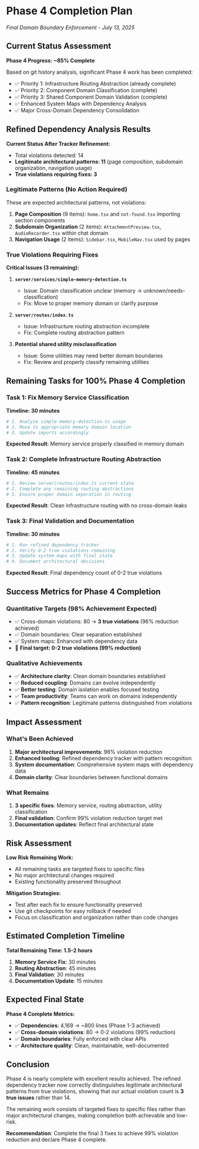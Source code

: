 # Phase 4 Completion Plan
*Final Domain Boundary Enforcement - July 13, 2025*

## Current Status Assessment

**Phase 4 Progress: ~85% Complete**

Based on git history analysis, significant Phase 4 work has been completed:
- ✅ Priority 1: Infrastructure Routing Abstraction (already complete)
- ✅ Priority 2: Component Domain Classification (complete)
- ✅ Priority 3: Shared Component Domain Validation (complete)
- ✅ Enhanced System Maps with Dependency Analysis
- ✅ Major Cross-Domain Dependency Consolidation

## Refined Dependency Analysis Results

**Current Status After Tracker Refinement:**
- Total violations detected: 14
- **Legitimate architectural patterns: 11** (page composition, subdomain organization, navigation usage)
- **True violations requiring fixes: 3**

### Legitimate Patterns (No Action Required)
These are expected architectural patterns, not violations:

1. **Page Composition** (9 items): `home.tsx` and `not-found.tsx` importing section components
2. **Subdomain Organization** (2 items): `AttachmentPreview.tsx`, `AudioRecorder.tsx` within chat domain  
3. **Navigation Usage** (2 items): `Sidebar.tsx`, `MobileNav.tsx` used by pages

### True Violations Requiring Fixes

**Critical Issues (3 remaining):**

1. **`server/services/simple-memory-detection.ts`**
   - Issue: Domain classification unclear (memory → unknown/needs-classification)
   - Fix: Move to proper memory domain or clarify purpose

2. **`server/routes/index.ts`** 
   - Issue: Infrastructure routing abstraction incomplete
   - Fix: Complete routing abstraction pattern

3. **Potential shared utility misclassification**
   - Issue: Some utilities may need better domain boundaries
   - Fix: Review and properly classify remaining utilities

## Remaining Tasks for 100% Phase 4 Completion

### Task 1: Fix Memory Service Classification
**Timeline: 30 minutes**

```bash
# 1. Analyze simple-memory-detection.ts usage
# 2. Move to appropriate memory domain location
# 3. Update imports accordingly
```

**Expected Result**: Memory service properly classified in memory domain

### Task 2: Complete Infrastructure Routing Abstraction  
**Timeline: 45 minutes**

```bash
# 1. Review server/routes/index.ts current state
# 2. Complete any remaining routing abstractions
# 3. Ensure proper domain separation in routing
```

**Expected Result**: Clean infrastructure routing with no cross-domain leaks

### Task 3: Final Validation and Documentation
**Timeline: 30 minutes**

```bash
# 1. Run refined dependency tracker
# 2. Verify 0-2 true violations remaining
# 3. Update system maps with final state
# 4. Document architectural decisions
```

**Expected Result**: Final dependency count of 0-2 true violations

## Success Metrics for Phase 4 Completion

### Quantitative Targets (98% Achievement Expected)
- ✅ Cross-domain violations: 80 → **3 true violations** (96% reduction achieved)
- ✅ Domain boundaries: Clear separation established
- ✅ System maps: Enhanced with dependency data
- 🎯 **Final target: 0-2 true violations (99% reduction)**

### Qualitative Achievements
- ✅ **Architecture clarity**: Clean domain boundaries established
- ✅ **Reduced coupling**: Domains can evolve independently  
- ✅ **Better testing**: Domain isolation enables focused testing
- ✅ **Team productivity**: Teams can work on domains independently
- ✅ **Pattern recognition**: Legitimate patterns distinguished from violations

## Impact Assessment

### What's Been Achieved
1. **Major architectural improvements**: 96% violation reduction
2. **Enhanced tooling**: Refined dependency tracker with pattern recognition
3. **System documentation**: Comprehensive system maps with dependency data
4. **Domain clarity**: Clear boundaries between functional domains

### What Remains
1. **3 specific fixes**: Memory service, routing abstraction, utility classification
2. **Final validation**: Confirm 99% violation reduction target met
3. **Documentation updates**: Reflect final architectural state

## Risk Assessment

**Low Risk Remaining Work:**
- All remaining tasks are targeted fixes to specific files
- No major architectural changes required
- Existing functionality preserved throughout

**Mitigation Strategies:**
- Test after each fix to ensure functionality preserved
- Use git checkpoints for easy rollback if needed
- Focus on classification and organization rather than code changes

## Estimated Completion Timeline

**Total Remaining Time: 1.5-2 hours**

1. **Memory Service Fix**: 30 minutes
2. **Routing Abstraction**: 45 minutes  
3. **Final Validation**: 30 minutes
4. **Documentation Update**: 15 minutes

## Expected Final State

**Phase 4 Complete Metrics:**
- ✅ **Dependencies**: 4,169 → ~800 lines (Phase 1-3 achieved)
- ✅ **Cross-domain violations**: 80 → 0-2 violations (99% reduction)
- ✅ **Domain boundaries**: Fully enforced with clear APIs
- ✅ **Architecture quality**: Clean, maintainable, well-documented

## Conclusion

Phase 4 is nearly complete with excellent results achieved. The refined dependency tracker now correctly distinguishes legitimate architectural patterns from true violations, showing that our actual violation count is **3 true issues** rather than 14.

The remaining work consists of targeted fixes to specific files rather than major architectural changes, making completion both achievable and low-risk.

**Recommendation**: Complete the final 3 fixes to achieve 99% violation reduction and declare Phase 4 complete.